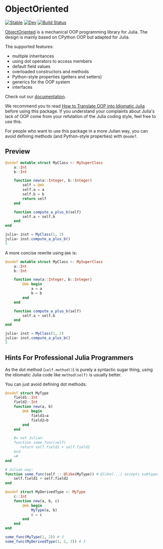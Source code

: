 # ObjectOriented

[![Stable](https://img.shields.io/badge/docs-stable-blue.svg)](https://Suzhou-Tongyuan.github.io/ObjectOriented.jl/stable/)
[![Dev](https://img.shields.io/badge/docs-dev-blue.svg)](https://Suzhou-Tongyuan.github.io/ObjectOriented.jl/dev/)
[![Build Status](https://github.com/Suzhou-Tongyuan/ObjectOriented.jl/actions/workflows/CI.yml/badge.svg?branch=main)](https://github.com/Suzhou-Tongyuan/ObjectOriented.jl/actions/workflows/CI.yml?query=branch%3Amain)

[ObjectOriented](https://github.com/thautwarm/ObjectOriented.jl) is a mechanical OOP programming library for Julia. The design is mainly based on CPython OOP but adapted for Julia.


The supported features:

- multiple inheritances
- using dot operators to access members
- default field values
- overloaded constructors and methods
- Python-style properties (getters and setters)
- generics for the OOP system
- interfaces

Check out our [documentation](https://Suzhou-Tongyuan.github.io/ObjectOriented.jl/dev/).

We recommend you to read [How to Translate OOP into Idiomatic Julia](https://suzhou-tongyuan.github.io/ObjectOriented.jl/dev/how-to-translate-oop-into-julia) before using this package. If you understand your complaints about Julia's lack of OOP come from your refutation of the Julia coding style, feel free to use this.

For people who want to use this package in a more Julian way, you can avoid defining methods (and Python-style properties) with `@oodef`.

## Preview

```julia
@oodef mutable struct MyClass <: MySuperClass
    a::Int
    b::Int

    function new(a::Integer, b::Integer)
        self = @mk
        self.a = a
        self.b = b
        return self
    end

    function compute_a_plus_b(self)
        self.a + self.b
    end
end

julia> inst = MyClass(1, 2)
julia> inst.compute_a_plus_b()
3
```

A more concise rewrite using `@mk` is:


```julia
@oodef mutable struct MyClass <: MySuperClass
    a::Int
    b::Int

    function new(a::Integer, b::Integer)
        @mk begin
            a = a
            b = b
        end
    end

    function compute_a_plus_b(self)
        self.a + self.b
    end
end

julia> inst = MyClass(1, 2)
julia> inst.compute_a_plus_b()
3
```

## Hints For Professional Julia Programmers

As the dot method (`self.method()`) is purely a syntactic sugar thing, using the idiomatic Julia code like `method(self)` is usually better.

You can just avoid defining dot methods:

```julia
@oodef struct MyType
    field1::Int
    field2::Int
    function new(a, b)
        @mk begin
            field1=a
            field2=b
        end
    end

    #= not Julian:
    function some_func(self)
       return self.field1 + self.field2
    end
    =#
end

# Julian way:
function some_func(self :: @like(MyType)) # @like(...) accepts subtypes
    self.field1 + self.field2
end

@oodef struct MyDerivedType <: MyType
    c::Int
    function new(a, b, c)
        @mk begin
            MyType(a, b)
            c = c
        end
    end
end

some_func(MyType(1, 2)) # 3
some_func(MyDerivedType(1, 2, 3)) # 3
```
